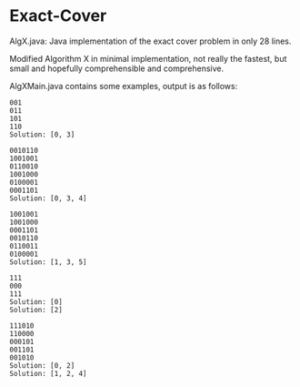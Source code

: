 # Exact-Cover
AlgX.java: Java implementation of the exact cover problem in only 28 lines.

Modified Algorithm X in minimal implementation, not really the fastest, but small and hopefully comprehensible and comprehensive.

AlgXMain.java contains some examples, output is as follows:

```
001
011
101
110
Solution: [0, 3]

0010110
1001001
0110010
1001000
0100001
0001101
Solution: [0, 3, 4]

1001001
1001000
0001101
0010110
0110011
0100001
Solution: [1, 3, 5]

111
000
111
Solution: [0]
Solution: [2]

111010
110000
000101
001101
001010
Solution: [0, 2]
Solution: [1, 2, 4]

```
